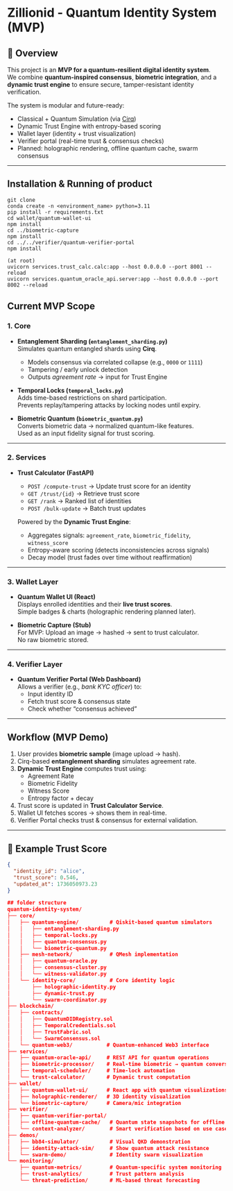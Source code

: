 # Zillionid - Quantum Identity System (MVP)

## 🔹 Overview
This project is an **MVP for a quantum-resilient digital identity system**.  
We combine **quantum-inspired consensus**, **biometric integration**, and a **dynamic trust engine** to ensure secure, tamper-resistant identity verification.

The system is modular and future-ready:
-  Classical + Quantum Simulation (via [Cirq](https://quantumai.google/cirq))  
-  Dynamic Trust Engine with entropy-based scoring  
-  Wallet layer (identity + trust visualization)  
-  Verifier portal (real-time trust & consensus checks)  
-  Planned: holographic rendering, offline quantum cache, swarm consensus

---

## Installation & Running of product
```
git clone 
conda create -n <environment_name> python=3.11
pip install -r requirements.txt
cd wallet/quantum-wallet-ui 
npm install
cd ../biometric-capture 
npm install
cd ../../verifier/quantum-verifier-portal
npm install
```
```run
(at root)
uvicorn services.trust_calc.calc:app --host 0.0.0.0 --port 8001 --reload
uvicorn services.quantum_oracle_api.server:app --host 0.0.0.0 --port 8002 --reload
```

##  Current MVP Scope

### 1. **Core**
- **Entanglement Sharding (`entanglement_sharding.py`)**  
  Simulates quantum entangled shards using **Cirq**.  
  - Models consensus via correlated collapse (e.g., `0000` or `1111`)  
  - Tampering / early unlock detection  
  - Outputs *agreement rate* → input for Trust Engine  

- **Temporal Locks (`temporal_locks.py`)**  
  Adds time-based restrictions on shard participation.  
  Prevents replay/tampering attacks by locking nodes until expiry.

- **Biometric Quantum (`biometric_quantum.py`)**  
  Converts biometric data → normalized quantum-like features.  
  Used as an input fidelity signal for trust scoring.

---

### 2. **Services**
- **Trust Calculator (FastAPI)**  
  - `POST /compute-trust` → Update trust score for an identity  
  - `GET /trust/{id}` → Retrieve trust score  
  - `GET /rank` → Ranked list of identities  
  - `POST /bulk-update` → Batch trust updates  

  Powered by the **Dynamic Trust Engine**:
  - Aggregates signals: `agreement_rate`, `biometric_fidelity`, `witness_score`  
  - Entropy-aware scoring (detects inconsistencies across signals)  
  - Decay model (trust fades over time without reaffirmation)  

---

### 3. **Wallet Layer**
- **Quantum Wallet UI (React)**  
  Displays enrolled identities and their **live trust scores**.  
  Simple badges & charts (holographic rendering planned later).  

- **Biometric Capture (Stub)**  
  For MVP: Upload an image → hashed → sent to trust calculator.  
  No raw biometric stored.  

---

### 4. **Verifier Layer**
- **Quantum Verifier Portal (Web Dashboard)**  
  Allows a verifier (e.g., *bank KYC officer*) to:  
  - Input identity ID  
  - Fetch trust score & consensus state  
  - Check whether “consensus achieved”  

---

## Workflow (MVP Demo)
1. User provides **biometric sample** (image upload → hash).  
2. Cirq-based **entanglement sharding** simulates agreement rate.  
3. **Dynamic Trust Engine** computes trust using:  
   - Agreement Rate  
   - Biometric Fidelity  
   - Witness Score  
   - Entropy factor + decay  
4. Trust score is updated in **Trust Calculator Service**.  
5. Wallet UI fetches scores → shows them in real-time.  
6. Verifier Portal checks trust & consensus for external validation.

---

## 🔹 Example Trust Score
```json
{
  "identity_id": "alice",
  "trust_score": 0.546,
  "updated_at": 1736050973.23
}

## folder structure
quantum-identity-system/
├── core/
│   ├── quantum-engine/          # Qiskit-based quantum simulators
│   │   ├── entanglement-sharding.py
│   │   ├── temporal-locks.py
│   │   ├── quantum-consensus.py
│   │   └── biometric-quantum.py
│   ├── mesh-network/            # QMesh implementation
│   │   ├── quantum-oracle.py
│   │   ├── consensus-cluster.py
│   │   └── witness-validator.py
│   └── identity-core/           # Core identity logic
│       ├── holographic-identity.py
│       ├── dynamic-trust.py
│       └── swarm-coordinator.py
├── blockchain/
│   ├── contracts/
│   │   ├── QuantumDIDRegistry.sol
│   │   ├── TemporalCredentials.sol
│   │   ├── TrustFabric.sol
│   │   └── SwarmConsensus.sol
│   └── quantum-web3/           # Quantum-enhanced Web3 interface
├── services/
│   ├── quantum-oracle-api/     # REST API for quantum operations
│   ├── biometric-processor/    # Real-time biometric → quantum conversion
│   ├── temporal-scheduler/     # Time-lock automation
│   └── trust-calculator/       # Dynamic trust computation
├── wallet/
│   ├── quantum-wallet-ui/      # React app with quantum visualizations
│   ├── holographic-renderer/   # 3D identity visualization
│   └── biometric-capture/      # Camera/mic integration
├── verifier/
│   ├── quantum-verifier-portal/
│   ├── offline-quantum-cache/   # Quantum state snapshots for offline use
│   └── context-analyzer/        # Smart verification based on use case
├── demos/
│   ├── bb84-simulator/          # Visual QKD demonstration
│   ├── identity-attack-sim/     # Show quantum attack resistance
│   └── swarm-demo/              # Identity swarm visualization
└── monitoring/
    ├── quantum-metrics/         # Quantum-specific system monitoring
    ├── trust-analytics/         # Trust pattern analysis
    └── threat-prediction/       # ML-based threat forecasting
